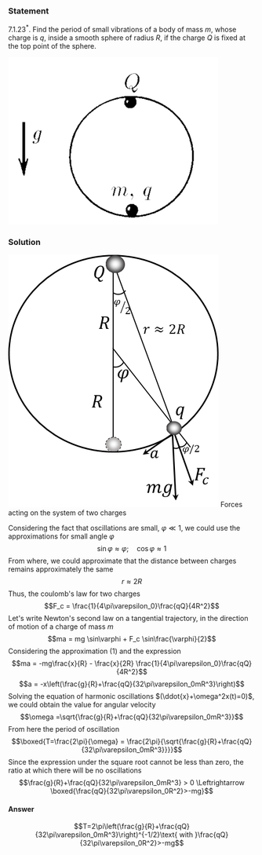 ###  Statement 

$7.1.23^*.$ Find the period of small vibrations of a body of mass $m$, whose charge is $q$, inside a smooth sphere of radius $R$, if the charge $Q$ is fixed at the top point of the sphere. 

![ For problem $7.1.23^*$ |428x341, 34%](../../img/7.1.23/7.1.23.png)

### Solution

![ Forces acting on the system of two charges |429x514, 34%](../../img/7.1.23/7.1.23_1.png)  Forces acting on the system of two charges 

Considering the fact that oscillations are small, $\varphi \ll 1$, we could use the approximations for small angle $\varphi$ $$\sin\varphi \approx \varphi; \quad\cos\varphi \approx 1\tag{1}$$ From where, we could approximate that the distance between charges remains approximately the same $$r\approx2R$$ Thus, the сoulomb's law for two charges $$F_c = \frac{1}{4\pi\varepsilon_0}\frac{qQ}{4R^2}$$ Let's write Newton's second law on a tangential trajectory, in the direction of motion of a charge of mass $m$ $$ma = mg \sin\varphi + F_c \sin\frac{\varphi}{2}$$ Considering the approximation $(1)$ and the expression $$ma = -mg\frac{x}{R} - \frac{x}{2R} \frac{1}{4\pi\varepsilon_0}\frac{qQ}{4R^2}$$ $$a = -x\left(\frac{g}{R}+\frac{qQ}{32\pi\varepsilon_0mR^3}\right)$$ Solving the equation of harmonic oscillations $(\ddot{x}+\omega^2x(t)=0)$, we could obtain the value for angular velocity $$\omega =\sqrt{\frac{g}{R}+\frac{qQ}{32\pi\varepsilon_0mR^3}}$$ From here the period of oscillation $$\boxed{T=\frac{2\pi}{\omega} = \frac{2\pi}{\sqrt{\frac{g}{R}+\frac{qQ}{32\pi\varepsilon_0mR^3}}}}$$ Since the expression under the square root cannot be less than zero, the ratio at which there will be no oscillations $$\frac{g}{R}+\frac{qQ}{32\pi\varepsilon_0mR^3} > 0 \Leftrightarrow \boxed{\frac{qQ}{32\pi\varepsilon_0R^2}>-mg}$$ 

#### Answer

$$T=2\pi\left(\frac{g}{R}+\frac{qQ}{32\pi\varepsilon_0mR^3}\right)^{-1/2}\text{ with }\frac{qQ}{32\pi\varepsilon_0R^2}>-mg$$ 
